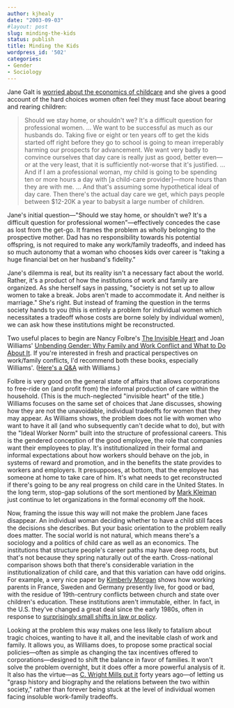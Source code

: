 ```yaml
---
author: kjhealy
date: "2003-09-03"
#layout: post
slug: minding-the-kids
status: publish
title: Minding the Kids
wordpress_id: '502'
categories:
- Gender
- Sociology
---
```


Jane Galt is [worried about the economics of childcare](http://www.janegalt.net/blog/archives/004361.html) and she gives a good account of the hard choices women often feel they must face about bearing and rearing children:

> Should we stay home, or shouldn't we? It's a difficult question for professional women. ... We want to be successful as much as our husbands do. Taking five or eight or ten years off to get the kids started off right before they go to school is going to mean irreperably harming our prospects for advancement. We want very badly to convince ourselves that day care is really just as good, better even—or at the very least, that it is sufficiently not-worse that it's justified. ... And if I am a professional woman, my child is going to be spending ten or more hours a day with [a child-care provider]—more hours than they are with me. ... And that's assuming some hypothetical ideal of day care. Then there's the actual day care we get, which pays people between $12-20K a year to babysit a large number of children.

Jane's initial question—"Should we stay home, or shouldn't we? It's a difficult question for professional women"—effectively concedes the case as lost from the get-go. It frames the problem as wholly belonging to the prospective mother. Dad has no responsibility towards his potential offspring, is not required to make any work/family tradeoffs, and indeed has so much autonomy that a woman who chooses kids over career is "taking a huge financial bet on her husband's fidelity."

Jane's dilemma is real, but its reality isn't a necessary fact about the world. Rather, it's a product of how the institutions of work and family are organized. As she herself says in passing, "society is not set up to allow women to take a break. Jobs aren't made to accommodate it. And neither is marriage." She's right. But instead of framing the question in the terms society hands to you (this is entirely a problem for individual women which necessitates a tradeoff whose costs are borne solely by individual women), we can ask how these institutions might be reconstructed.

Two useful places to begin are Nancy Folbre's [The Invisible Heart](http://www.amazon.com/exec/obidos/ASIN/1565847474/ref=nosim/) and Joan Williams' [Unbending Gender: Why Family and Work Conflict and What to Do About It](http://www.amazon.com/exec/obidos/ASIN/0195147146/ref=nosim/). If you're interested in fresh and practical perspectives on work/family conflicts, I'd recommend both these books, especially Williams'. ([Here's a Q&A](http://www.mothersandmore.org/campaign/WilliamsForum.shtml) with Williams.)

Folbre is very good on the general state of affairs that allows corporations to free-ride on (and profit from) the informal production of care within the household. (This is the much-neglected "invisible heart" of the title.) Williams focuses on the same set of choices that Jane discusses, showing how they are not the unavoidable, individual tradeoffs for women that they may appear. As Williams shows, the problem does not lie with women who want to have it all (and who subsequently can't decide what to do), but with the "Ideal Worker Norm" built into the structure of professional careers. This is the gendered conception of the good employee, the role that companies want their employees to play. It's institutionalized in their formal and informal expectations about how workers should behave on the job, in systems of reward and promotion, and in the benefits the state provides to workers and employers. It presupposes, at bottom, that the employee has someone at home to take care of him. It's what needs to get reconstructed if there's going to be any real progress on child care in the United States. In the long term, stop-gap solutions of the sort mentioned by [Mark Kleiman](http://markarkleiman.blogspot.com/2003_09_01_markarkleiman_archive.html#106255738774214129) just continue to let organizations in the formal economy off the hook.

Now, framing the issue this way will not make the problem Jane faces disappear. An individual woman deciding whether to have a child still faces the decisions she describes. But your basic orientation to the problem really does matter. The social world is not natural, which means there's a sociology and a politics of child care as well as an economics. The institutions that structure people's career paths may have deep roots, but that's not because they spring naturally out of the earth. Cross-national comparison shows both that there's considerable variation in the institutionalization of child care, and that this variation can have odd origins. For example, a very nice paper by [Kimberly Morgan](http://www.kieranhealy.org/files/morgan.pdf) shows how working parents in France, Sweden and Germany presently live, for good or bad, with the residue of 19th-centrury conflicts between church and state over children's education. These institutions aren't immutable, either. In fact, in the U.S. they've changed a great deal since the early 1980s, often in response to [surprisingly small shifts in law or policy](http://www.princeton.edu/~dobbin/AJS99.pdf).

Looking at the problem this way makes one less likely to fatalism about tragic choices, wanting to have it all, and the inevitable clash of work and family. It allows you, as Williams does, to propose some practical social policies—often as simple as changing the tax incentives offered to corporations—designed to shift the balance in favor of families. It won't solve the problem overnight, but it does offer a more powerful analysis of it. It also has the virtue—as [C. Wright Mills put it](http://www.amazon.com/exec/obidos/ASIN/0195133730/ref=nosim/) forty years ago—of letting us "grasp history and biography and the relations between the two within society," rather than forever being stuck at the level of individual women facing insoluble work-family tradeoffs.

